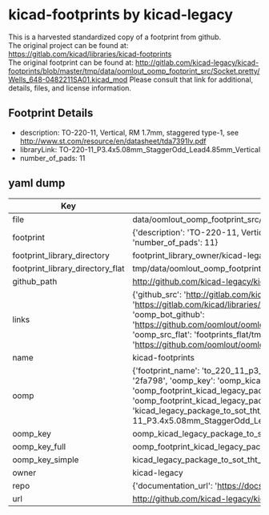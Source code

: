 # kicad-footprints by kicad-legacy  
This is a harvested standardized copy of a footprint from github.  
The original project can be found at:  
https://gitlab.com/kicad/libraries/kicad-footprints  
The original footprint can be found at:
http://gitlab.com/kicad-legacy/kicad-footprints/blob/master/tmp/data/oomlout_oomp_footprint_src/Socket.pretty/Wells_648-0482211SA01.kicad_mod
Please consult that link for additional, details, files, and license information.  
## Footprint Details
* description: TO-220-11, Vertical, RM 1.7mm, staggered type-1, see http://www.st.com/resource/en/datasheet/tda7391lv.pdf  
* libraryLink: TO-220-11_P3.4x5.08mm_StaggerOdd_Lead4.85mm_Vertical  
* number_of_pads: 11  
## yaml dump  
| Key | Value |  
| --- | --- |  
| file | data/oomlout_oomp_footprint_src/kicad-footprints/Package_TO_SOT_THT.pretty/TO-220-11_P3.4x5.08mm_StaggerOdd_Lead4.85mm_Vertical.kicad_mod |  
| footprint | {'description': 'TO-220-11, Vertical, RM 1.7mm, staggered type-1, see http://www.st.com/resource/en/datasheet/tda7391lv.pdf', 'libraryLink': 'TO-220-11_P3.4x5.08mm_StaggerOdd_Lead4.85mm_Vertical', 'number_of_pads': 11} |  
| footprint_library_directory | footprint_library_owner/kicad-legacy_kicad-footprints |  
| footprint_library_directory_flat | tmp/data/oomlout_oomp_footprint_src/footprints_flat/kicad_legacy_package_to_sot_tht_to_220_11_p3_4x5_08mm_staggerodd_lead4_85mm_vertical/working |  
| github_path | http://github.com/kicad-legacy/kicad-footprints/blob/master/tmp/data/oomlout_oomp_footprint_src/Package_TO_SOT_THT.pretty/TO-220-11_P3.4x5.08mm_StaggerOdd_Lead4.85mm_Vertical.kicad_mod |  
| links | {'github_src': 'http://gitlab.com/kicad-legacy/kicad-footprints/blob/master/tmp/data/oomlout_oomp_footprint_src/Socket.pretty/Wells_648-0482211SA01.kicad_mod', 'github_src_repo': 'https://gitlab.com/kicad/libraries/kicad-footprints', 'oomp_bot': 'tmp/data/oomlout_oomp_footprint_src/footprints/kicad_legacy_package_to_sot_tht_to_220_11_p3_4x5_08mm_staggerodd_lead4_85mm_vertical/working', 'oomp_bot_github': 'https://github.com/oomlout/oomlout_oomp_footprint_bot/tree/main/tmp/data/oomlout_oomp_footprint_src/footprints/kicad_legacy_package_to_sot_tht_to_220_11_p3_4x5_08mm_staggerodd_lead4_85mm_vertical/working', 'oomp_src_flat': 'footprints_flat/tmp/data/oomlout_oomp_footprint_src/footprints_flat/kicad_legacy_package_to_sot_tht_to_220_11_p3_4x5_08mm_staggerodd_lead4_85mm_vertical/working', 'oomp_src_flat_github': 'https://github.com/oomlout/oomlout_oomp_footprint_src/tree/main/tmp/data/oomlout_oomp_footprint_src/footprints_flat/kicad_legacy_package_to_sot_tht_to_220_11_p3_4x5_08mm_staggerodd_lead4_85mm_vertical/working'} |  
| name | kicad-footprints |  
| oomp | {'footprint_name': 'to_220_11_p3_4x5_08mm_staggerodd_lead4_85mm_vertical', 'library_name': 'package_to_sot_tht', 'md5': '2fa798169427eb81bba1561eeaba8048', 'md5_10': '2fa7981694', 'md5_5': '2fa79', 'md5_6': '2fa798', 'oomp_key': 'oomp_kicad_legacy_package_to_sot_tht_to_220_11_p3_4x5_08mm_staggerodd_lead4_85mm_vertical', 'oomp_key_extra': 'oomp_footprint_kicad_legacy_package_to_sot_tht_to_220_11_p3_4x5_08mm_staggerodd_lead4_85mm_vertical', 'oomp_key_full': 'oomp_footprint_kicad_legacy_package_to_sot_tht_to_220_11_p3_4x5_08mm_staggerodd_lead4_85mm_vertical_2fa798', 'oomp_key_simple': 'kicad_legacy_package_to_sot_tht_to_220_11_p3_4x5_08mm_staggerodd_lead4_85mm_vertical', 'original_filename': 'data/oomlout_oomp_footprint_src/kicad-footprints/Package_TO_SOT_THT.pretty/TO-220-11_P3.4x5.08mm_StaggerOdd_Lead4.85mm_Vertical.kicad_mod', 'owner_name': 'kicad_legacy'} |  
| oomp_key | oomp_kicad_legacy_package_to_sot_tht_to_220_11_p3_4x5_08mm_staggerodd_lead4_85mm_vertical |  
| oomp_key_full | oomp_footprint_kicad_legacy_package_to_sot_tht_to_220_11_p3_4x5_08mm_staggerodd_lead4_85mm_vertical |  
| oomp_key_simple | kicad_legacy_package_to_sot_tht_to_220_11_p3_4x5_08mm_staggerodd_lead4_85mm_vertical |  
| owner | kicad-legacy |  
| repo | {'documentation_url': 'https://docs.github.com/rest/repos/repos#get-a-repository', 'message': 'Not Found'} |  
| url | http://github.com/kicad-legacy/kicad-footprints |  

